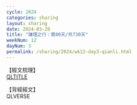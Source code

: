 ```yaml
---
cycle: 2024
categories: sharing
layout: sharing
date: 2024-03-20
title: "謙理之行：第80天/共730天"
weekNum: 12
dayNum: 3
permalink: /sharing/2024/wk12-day3-qianli.html
---
```

【經文梳理】  
[QLTITLE](QLLINK)

【背經經文】  
QLVERSE
